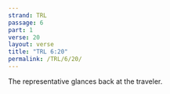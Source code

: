 ```yaml
---
strand: TRL
passage: 6
part: 1
verse: 20
layout: verse
title: "TRL 6:20"
permalink: /TRL/6/20/
---
```

The representative glances back at the traveler.

